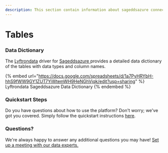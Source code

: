 ```yaml
---
description: This section contain information about sageddsazure connector tables information
---
```


# Tables

### Data Dictionary

The [Lyftrondata](https://www.lyftrondata.com/) driver for [Sageddsazure](https://www.lyftrondata.com/integration/sageddsazure/)[ ](https://www.lyftrondata.com/integration/sageddsazure/)provides a detailed data dictionary of the tables with data types and column names.

{% embed url="https://docs.google.com/spreadsheets/d/1a7PyHRYbH-hhS9fWW9GY1ZUT7YiWtemWH9HeNGhVjqk/edit?usp=sharing" %}
Lyftrondata Sageddsazure Data Dictionary
{% endembed %}

### Quickstart Steps

Do you have questions about how to use the platform? Don't worry; we've got you covered. Simply follow the quickstart instructions [here](../../../../quickstart-steps.md).

### Questions? <a href="#questions" id="questions"></a>

We're always happy to answer any additional questions you may have! [Set up a meeting with our data experts.](https://www.lyftrondata.com/book-a-meeting/)

